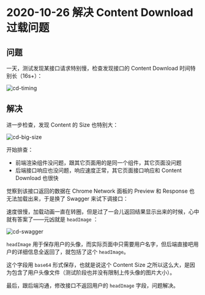 # 2020-10-26 解决 Content Download 过载问题

## 问题

一天，测试发现某接口请求特别慢，检查发现接口的 Content Download 时间特别长（16s+）：

![cd-timing](https://tva1.sinaimg.cn/large/0081Kckwgy1gm1kxyjgyoj30j90b10sm.jpg)

## 解决

进一步检查，发现 Content 的 Size 也特别大：

![cd-big-size](https://tva1.sinaimg.cn/large/0081Kckwgy1gm1kyl4b9vj30hl04kwed.jpg)

开始排查：

* 前端渲染组件没问题，跟其它页面用的是同一个组件，其它页面没问题
* 后端接口响应也没问题，响应速度正常，其它页面接口响应和 Content Download 也很快

觉察到该接口返回的数据在 Chrome Network 面板的 Preview 和 Response 也无法加载出来，于是换了 Swagger 来试下调接口：

速度很慢，加载动画一直在转圈，但是过了一会儿返回结果显示出来的时候，心中就有答案了——元凶就是 `headImage` ：

![cd-swagger](https://tva1.sinaimg.cn/large/0081Kckwgy1gm1kyyyuxxj30ju07x0t3.jpg)

`headImage` 用于保存用户的头像，而实际页面中只需要用户名字，但后端直接吧用户的详细信息全返回了，就包括了这个 `headImage`。

这个字段用 `base64` 形式保存，也就是说这个 Content Size 之所以这么大，是因为包含了用户头像文件（测试阶段也并没有限制上传头像的图片大小）。

最后，跟后端沟通，修改接口不返回用户的 `headImage` 字段，问题解决。
